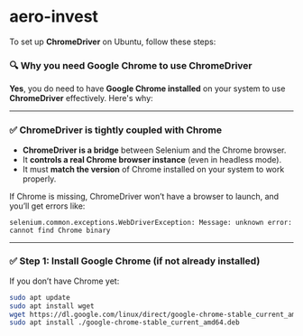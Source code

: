 # aero-invest


To set up **ChromeDriver** on Ubuntu, follow these steps:


### 🔍 Why you need Google Chrome to use ChromeDriver

**Yes**, you do need to have **Google Chrome installed** on your system to use **ChromeDriver** effectively. Here's why:

---

### ✅ ChromeDriver is tightly coupled with Chrome

- **ChromeDriver is a bridge** between Selenium and the Chrome browser.
- It **controls a real Chrome browser instance** (even in headless mode).
- It must **match the version** of Chrome installed on your system to work properly.

If Chrome is missing, ChromeDriver won’t have a browser to launch, and you’ll get errors like:

```
selenium.common.exceptions.WebDriverException: Message: unknown error: cannot find Chrome binary
```

---


### ✅ **Step 1: Install Google Chrome (if not already installed)**

If you don’t have Chrome yet:

```bash
sudo apt update
sudo apt install wget
wget https://dl.google.com/linux/direct/google-chrome-stable_current_amd64.deb
sudo apt install ./google-chrome-stable_current_amd64.deb
```